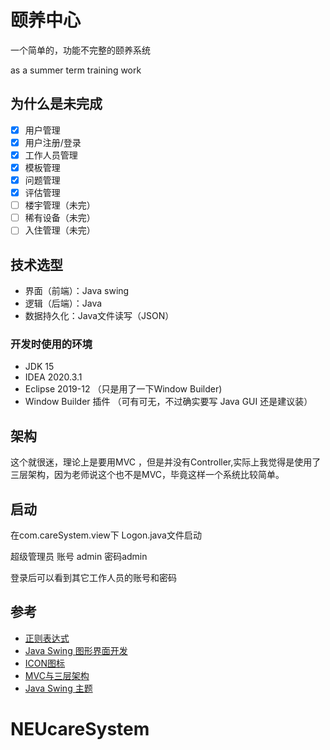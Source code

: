 # 颐养中心
一个简单的，功能不完整的颐养系统

as a summer term training work

## 为什么是未完成

- [x] 用户管理
- [x] 用户注册/登录
- [x] 工作人员管理
- [x] 模板管理
- [x] 问题管理
- [x] 评估管理
- [ ] 楼宇管理（未完）
- [ ] 稀有设备（未完）
- [ ] 入住管理（未完）

## 技术选型

- 界面（前端）：Java swing
- 逻辑（后端）：Java
- 数据持久化：Java文件读写（JSON）

### 开发时使用的环境

- JDK 15
- IDEA 2020.3.1
- Eclipse 2019-12 （只是用了一下Window Builder)
- Window Builder 插件 （可有可无，不过确实要写 Java GUI 还是建议装）

## 架构
这个就很迷，理论上是要用MVC ，但是并没有Controller,实际上我觉得是使用了三层架构，因为老师说这个也不是MVC，毕竟这样一个系统比较简单。

## 启动

在com.careSystem.view下 Logon.java文件启动

超级管理员 账号 admin 密码admin

登录后可以看到其它工作人员的账号和密码

## 参考
- [正则表达式](https://lemon-.blog.csdn.net/article/details/91417485)
- [Java Swing 图形界面开发](https://blog.csdn.net/xietansheng/article/details/72814492)
- [ICON图标](https://www.iconfont.cn/)
- [MVC与三层架构](https://blog.csdn.net/weixin_42153410/article/details/90753696)
- [Java Swing 主题](https://github.com/JFormDesigner/FlatLaf)
# NEUcareSystem

